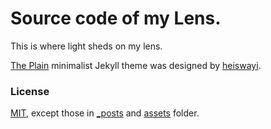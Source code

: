 # Source code of my Lens.

This is where light sheds on my lens.

[The Plain](https://github.com/heiswayi/the-plain) minimalist Jekyll theme was
designed by [heiswayi](https://github.com/heiswayi).

### License

[MIT](LICENSE.md), except those in [_posts](_posts) and [assets](assets) folder.

